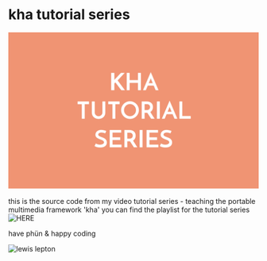# kha tutorial series

![image](img/front.png)

this is the source code from my video tutorial series - teaching the portable multimedia framework 'kha'
you can find the playlist for the tutorial series ![HERE](https://www.youtube.com/playlist?list=PL4neAtv21WOmmR5mKb7TQvEQHpMh1h0po)

have phün & happy coding

![lewis lepton](http://lewislepton.com)